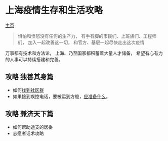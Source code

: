# 上海疫情生存和生活攻略
[主页](https://raynardj.github.io/cv19survive/)
> 惧怕和愤怒没有任何的生产力， 有手有脚的市民们、上班族们、工程师们， 加入一起改善这一切， 和官方、基层一起尽快走出这次疫情

万事都有技术和方法论， 上海、乃至国家都积蓄着大量人才储备， 希望有心有力的人事可以持续搭建和完善。

## 攻略 独善其身篇
* 如何[找到社区群](find_group.md)
* 如果接到疾控电话，要被运到方舱，[应准备什么](fangcang_prepare.md)。

## 攻略 兼济天下篇
* 如何帮助透支的居委
* 志愿者话术攻略